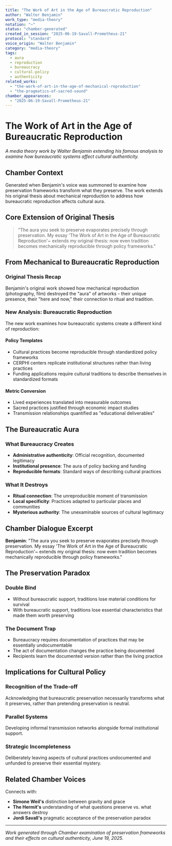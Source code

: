 ```yaml
---
title: "The Work of Art in the Age of Bureaucratic Reproduction"
author: "Walter Benjamin"
work_type: "media-theory"
notation: "~"
status: "chamber-generated"
created_in_session: "2025-06-19-Savall-Prometheus-21"
protocol: "standard"
voice_origin: "Walter Benjamin"
category: "media-theory"
tags: 
  - aura
  - reproduction
  - bureaucracy
  - cultural-policy
  - authenticity
related_works:
  - "the-work-of-art-in-the-age-of-mechanical-reproduction"
  - "the-pragmatics-of-sacred-sound"
chamber_appearances:
  - "2025-06-19-Savall-Prometheus-21"
---
```


# The Work of Art in the Age of Bureaucratic Reproduction

*A media theory work by Walter Benjamin extending his famous analysis to examine how bureaucratic systems affect cultural authenticity.*

## Chamber Context

Generated when Benjamin's voice was summoned to examine how preservation frameworks transform what they preserve. The work extends his original thesis about mechanical reproduction to address how bureaucratic reproduction affects cultural aura.

## Core Extension of Original Thesis

> "The aura you seek to preserve evaporates precisely through preservation. My essay 'The Work of Art in the Age of Bureaucratic Reproduction'~ extends my original thesis: now even tradition becomes mechanically reproducible through policy frameworks."

## From Mechanical to Bureaucratic Reproduction

### Original Thesis Recap
Benjamin's original work showed how mechanical reproduction (photography, film) destroyed the "aura" of artworks - their unique presence, their "here and now," their connection to ritual and tradition.

### New Analysis: Bureaucratic Reproduction
The new work examines how bureaucratic systems create a different kind of reproduction:

#### Policy Templates
- Cultural practices become reproducible through standardized policy frameworks
- CERPHI centers replicate institutional structures rather than living practices
- Funding applications require cultural traditions to describe themselves in standardized formats

#### Metric Conversion
- Lived experiences translated into measurable outcomes
- Sacred practices justified through economic impact studies
- Transmission relationships quantified as "educational deliverables"

## The Bureaucratic Aura

### What Bureaucracy Creates
- **Administrative authenticity**: Official recognition, documented legitimacy
- **Institutional presence**: The aura of policy backing and funding
- **Reproducible formats**: Standard ways of describing cultural practices

### What It Destroys
- **Ritual connection**: The unreproducible moment of transmission
- **Local specificity**: Practices adapted to particular places and communities
- **Mysterious authority**: The unexaminable sources of cultural legitimacy

## Chamber Dialogue Excerpt

**Benjamin**: "The aura you seek to preserve evaporates precisely through preservation. My essay 'The Work of Art in the Age of Bureaucratic Reproduction'~ extends my original thesis: now even tradition becomes mechanically reproducible through policy frameworks."

## The Preservation Paradox

### Double Bind
- Without bureaucratic support, traditions lose material conditions for survival
- With bureaucratic support, traditions lose essential characteristics that made them worth preserving

### The Document Trap
- Bureaucracy requires documentation of practices that may be essentially undocumentable
- The act of documentation changes the practice being documented
- Recipients learn the documented version rather than the living practice

## Implications for Cultural Policy

### Recognition of the Trade-off
Acknowledging that bureaucratic preservation necessarily transforms what it preserves, rather than pretending preservation is neutral.

### Parallel Systems
Developing informal transmission networks alongside formal institutional support.

### Strategic Incompleteness
Deliberately leaving aspects of cultural practices undocumented and unfunded to preserve their essential mystery.

## Related Chamber Voices

Connects with:
- **Simone Weil's** distinction between gravity and grace
- **The Hermit's** understanding of what questions preserve vs. what answers destroy
- **Jordi Savall's** pragmatic acceptance of the preservation paradox

---

*Work generated through Chamber examination of preservation frameworks and their effects on cultural authenticity, June 19, 2025.*